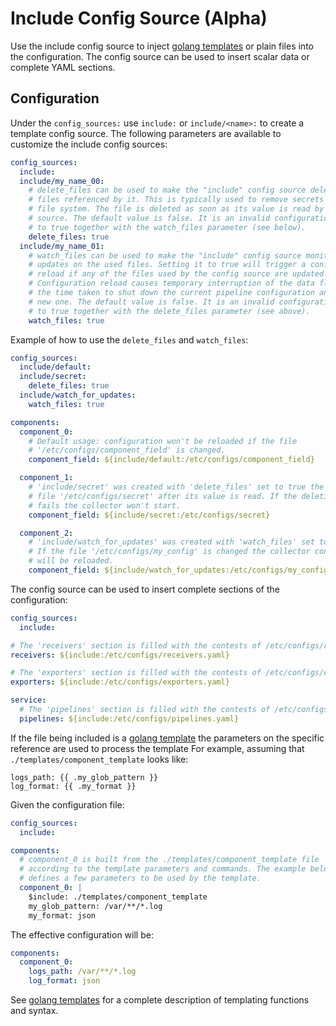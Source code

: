 # Include Config Source (Alpha)

Use the include config source to inject [golang templates](https://pkg.go.dev/text/template)
or plain files into the configuration. The config source can be used to insert scalar data
or complete YAML sections.

## Configuration

Under the `config_sources:` use `include:` or `include/<name>:` to create a
template config source.
The following parameters are available to customize the include config sources:

```yaml
config_sources:
  include:
  include/my_name_00:
    # delete_files can be used to make the "include" config source delete the
    # files referenced by it. This is typically used to remove secrets from the
    # file system. The file is deleted as soon as its value is read by the config
    # source. The default value is false. It is an invalid configuration to set it
    # to true together with the watch_files parameter (see below).
    delete_files: true
  include/my_name_01:
    # watch_files can be used to make the "include" config source monitor for
    # updates on the used files. Setting it to true will trigger a configuration
    # reload if any of the files used by the config source are updated.
    # Configuration reload causes temporary interruption of the data flow during
    # the time taken to shut down the current pipeline configuration and start the
    # new one. The default value is false. It is an invalid configuration to set it
    # to true together with the delete_files parameter (see above).
    watch_files: true
```

Example of how to use the `delete_files` and `watch_files`:

```yaml
config_sources:
  include/default:
  include/secret:
    delete_files: true
  include/watch_for_updates:
    watch_files: true

components:
  component_0:
    # Default usage: configuration won't be reloaded if the file
    # '/etc/configs/component_field' is changed.
    component_field: ${include/default:/etc/configs/component_field} 

  component_1:
    # 'include/secret' was created with 'delete_files' set to true the
    # file '/etc/configs/secret' after its value is read. If the deletion
    # fails the collector won't start.
    component_field: ${include/secret:/etc/configs/secret} 

  component_2:
    # 'include/watch_for_updates' was created with 'watch_files' set to true.
    # If the file '/etc/configs/my_config' is changed the collector configuration
    # will be reloaded.
    component_field: ${include/watch_for_updates:/etc/configs/my_config} 
```

The config source can be used to insert complete sections of the configuration:

```yaml
config_sources:
  include:

# The 'receivers' section is filled with the contests of /etc/configs/receivers.yaml 
receivers: ${include:/etc/configs/receivers.yaml}

# The 'exporters' section is filled with the contests of /etc/configs/exporters.yaml 
exporters: ${include:/etc/configs/exporters.yaml}

service:
  # The 'pipelines' section is filled with the contests of /etc/configs/pipelines.yaml 
  pipelines: ${include:/etc/configs/pipelines.yaml}
```

If the file being included is a [golang template](https://pkg.go.dev/text/template)
the parameters on the specific reference are used to process the template
For example, assuming that `./templates/component_template` looks like:

```terminal
logs_path: {{ .my_glob_pattern }}
log_format: {{ .my_format }}
```

Given the configuration file:

```yaml
config_sources:
  include:

components:
  # component_0 is built from the ./templates/component_template file
  # according to the template parameters and commands. The example below
  # defines a few parameters to be used by the template.
  component_0: |
    $include: ./templates/component_template
    my_glob_pattern: /var/**/*.log
    my_format: json
```

The effective configuration will be:

```yaml
components:
  component_0:
    logs_path: /var/**/*.log
    log_format: json 
```

See [golang templates](https://pkg.go.dev/text/template)
for a complete description of templating functions and syntax.
